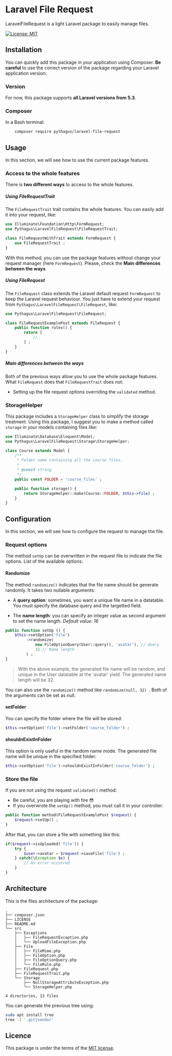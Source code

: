# Laravel File Request
LaravelFileRequest is a light Laravel package to easily manage files.

[![License: MIT](https://img.shields.io/badge/License-MIT-yellow.svg)](https://opensource.org/licenses/MIT)

## Installation
You can quickly add this package in your application using Composer. **Be careful** to use the correct version of the package regarding your Laravel application version:

### Version
For now, this package supports **all Laravel versions from 5.3**.

### Composer
In a Bash terminal:
```bash
    composer require pythagus/laravel-file-request
```

## Usage
In this section, we will see how to use the current package features. 

### Access to the whole features
There is **two different ways** to access to the whole features. 

##### Using FileRequestTrait
The ```FileRequestTrait``` trait contains the whole features. You can easily add it into your request, like:

```php
use Illuminate\Foundation\Http\FormRequest;
use Pythagus\LaravelFileRequest\FileRequestTrait;

class FileRequestWithTrait extends FormRequest {
    use FileRequestTrait ;
}
```
With this method, you can use the package features without change your request manager (here ```FormRequest```). Please, check the **Main differences between the ways**.

##### Using FileRequest
The ```FileRequest``` class extends the Laravel default request ```FormRequest``` to keep the Laravel request behaviour. You just have to extend your request from ```Pythagus\LaravelFileRequest\FileRequest```, like:

```php
use Pythagus\LaravelFileRequest\FileRequest;

class FileRequestExamplePost extends FileRequest {
    public function rules() {
        return [
            //
        ] ;
    }
}
```

##### Main differences between the ways
Both of the previous ways allow you to use the whole package features. 
What ```FileRequest``` does that ```FileRequestTrait``` does not:
- Setting up the file request options overriding the ```validated``` method.

### StorageHelper
This package includes a ```StorageHelper``` class to simplify the storage treatment. Using this package, I suggest you to make a method called ```storage``` in your models containing files like:
```php
use Illuminate\Database\Eloquent\Model;
use Pythagus\LaravelFileRequest\Storage\StorageHelper;

class Course extends Model {
    /**
     * Folder name containing all the course files.
     *
     * @const string
     */
    public const FOLDER = 'course_files' ;

    public function storage() {
        return StorageHelper::make(Course::FOLDER, $this->file) ;
    }
}
```

## Configuration
In this section, we will see how to configure the request to manage the file. 

### Request options
The method ```setUp``` can be overwritten in the request file to indicate the file options.
List of the available options:

#### Randomize
The method ```randomize()``` indicates that the file name should be generate randomly. It takes two nullable arguments:
* A **query option**: sometimes, you want a unique file name in a datatable. You must specify the database query and the targetted field.

* The **name length**: you can specify an integer value as second argument to set the name length. *Default value: 16*

```php
public function setUp () {
    $this->setOption('file')
         ->randomize(
             new FileOptionQuery(User::query(), 'avatar'), // Query
             32 // Name length
         ) ;
}
```
> With the above example, the generated file name will be random, and unique in the User datatable at the 'avatar' yield. The generated name length will be 32. 

You can also use the ```randomize()``` method like ```randomize(null, 32) ```. Both of the arguments can be set as null.

####  setFolder
You can specify the folder where the file will be stored:
```php
$this->setOption('file')->setFolder('course_folder') ;
```

#### shouldnExistInFolder
This option is only useful in the random name mode.
The generated file name will be unique in the specified folder:
```php
$this->setOption('file')->shouldnExistInFolder('course_folder') ;
```

### Store the file
If you are not using the request ```validated()``` method:
* Be careful, you are playing with fire :flushed:
* If you overwrote the ```setUp()``` method, you must call it in your controller:
```php
public function method(FileRequestExamplePost $request) {
    $request->setUp() ;
}
```

After that, you can store a file with something like this:
```php
if($request->isUploaded('file')) {
    try {
        $user->avatar = $request->saveFile('file') ;
    } catch(\Exception $e) {
        // An error occurred
    }
}
```

## Architecture
This is the files architecture of the package:

```
.
├── composer.json
├── LICENSE
├── README.md
└── src
    ├── Exceptions
    │   ├── FileRequestException.php
    │   └── UploadFileException.php
    ├── File
    │   ├── FileMime.php
    │   ├── FileOption.php
    │   ├── FileOptionQuery.php
    │   └── FileRule.php
    ├── FileRequest.php
    ├── FileRequestTrait.php
    └── Storage
        ├── NullStorageAttributeException.php
        └── StorageHelper.php

4 directories, 13 files
```

You can generate the previous tree using:
```bash
sudo apt install tree
tree -I '.git|vendor'
```

## Licence
This package is under the terms of the [MIT license](https://opensource.org/licenses/MIT).
